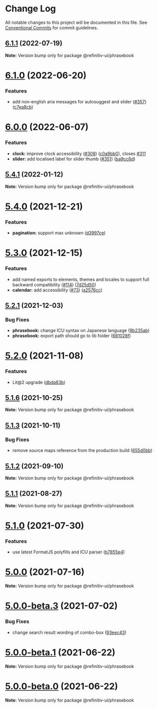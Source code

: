 # Change Log

All notable changes to this project will be documented in this file.
See [Conventional Commits](https://conventionalcommits.org) for commit guidelines.

## [6.1.1](https://github.com/Refinitiv/refinitiv-ui/compare/@refinitiv-ui/phrasebook@6.1.0...@refinitiv-ui/phrasebook@6.1.1) (2022-07-19)

**Note:** Version bump only for package @refinitiv-ui/phrasebook





# [6.1.0](https://github.com/Refinitiv/refinitiv-ui/compare/@refinitiv-ui/phrasebook@6.0.0...@refinitiv-ui/phrasebook@6.1.0) (2022-06-20)


### Features

* add non-english aria messages for autosuggest and slider ([#357](https://github.com/Refinitiv/refinitiv-ui/issues/357)) ([c7ea8cb](https://github.com/Refinitiv/refinitiv-ui/commit/c7ea8cb5de1d7b6ad468b93ffddfbf15559873ba))





# [6.0.0](https://github.com/Refinitiv/refinitiv-ui/compare/@refinitiv-ui/phrasebook@6.0.0-next.2...@refinitiv-ui/phrasebook@6.0.0) (2022-06-07)


### Features

* **clock:** improve clock accessibility ([#308](https://github.com/Refinitiv/refinitiv-ui/issues/308)) ([c0a9bb0](https://github.com/Refinitiv/refinitiv-ui/commit/c0a9bb04c212b6aa4dbce495bec4faebd9080eaf)), closes [#311](https://github.com/Refinitiv/refinitiv-ui/issues/311)
* **slider:** add localised label for slider thumb ([#351](https://github.com/Refinitiv/refinitiv-ui/issues/351)) ([ba9cc8d](https://github.com/Refinitiv/refinitiv-ui/commit/ba9cc8d563444dba35a082a3898dc4e8f9235074))





## [5.4.1](https://github.com/Refinitiv/refinitiv-ui/compare/@refinitiv-ui/phrasebook@5.4.0...@refinitiv-ui/phrasebook@5.4.1) (2022-01-12)

**Note:** Version bump only for package @refinitiv-ui/phrasebook





# [5.4.0](https://github.com/Refinitiv/refinitiv-ui/compare/@refinitiv-ui/phrasebook@5.3.0...@refinitiv-ui/phrasebook@5.4.0) (2021-12-21)


### Features

* **pagination:** support max unknown ([d3997ce](https://github.com/Refinitiv/refinitiv-ui/commit/d3997ce16abb9c01ecc43bcf6a80386b02cd3c12))





# [5.3.0](https://github.com/Refinitiv/refinitiv-ui/compare/@refinitiv-ui/phrasebook@5.2.1...@refinitiv-ui/phrasebook@5.3.0) (2021-12-15)


### Features

* add named exports to elements, themes and locales to support full backward compatibility ([#114](https://github.com/Refinitiv/refinitiv-ui/issues/114)) ([7d25d50](https://github.com/Refinitiv/refinitiv-ui/commit/7d25d50c649308fc5a17d086e9e01467a0dabfb9))
* **calendar:** add accessibility ([#73](https://github.com/Refinitiv/refinitiv-ui/issues/73)) ([a2576cc](https://github.com/Refinitiv/refinitiv-ui/commit/a2576cc8a1f0229bb5988af0c9d0bbf8ce7f765c))





## [5.2.1](https://github.com/Refinitiv/refinitiv-ui/compare/@refinitiv-ui/phrasebook@5.2.0...@refinitiv-ui/phrasebook@5.2.1) (2021-12-03)


### Bug Fixes

* **phrasebook:** change ICU syntax on Japanese language ([9b235ab](https://github.com/Refinitiv/refinitiv-ui/commit/9b235ab61fa0dae5c6ce97b66acee52dfd4028d4))
* **phrasebook:** export path should go to lib folder ([681028f](https://github.com/Refinitiv/refinitiv-ui/commit/681028ff960a831cfa888d0fdea38ddd40de815f))





# [5.2.0](https://github.com/Refinitiv/refinitiv-ui/compare/@refinitiv-ui/phrasebook@5.1.6...@refinitiv-ui/phrasebook@5.2.0) (2021-11-08)


### Features

* Lit@2 upgrade ([dbda63b](https://github.com/Refinitiv/refinitiv-ui/commit/dbda63be97257f891cb1f2c5ff46b638c70e0b15))





## [5.1.6](https://github.com/Refinitiv/refinitiv-ui/compare/@refinitiv-ui/phrasebook@5.1.3...@refinitiv-ui/phrasebook@5.1.6) (2021-10-25)

**Note:** Version bump only for package @refinitiv-ui/phrasebook





## [5.1.3](https://github.com/Refinitiv/refinitiv-ui/compare/@refinitiv-ui/phrasebook@5.1.2...@refinitiv-ui/phrasebook@5.1.3) (2021-10-11)


### Bug Fixes

* remove source maps reference from the production build ([655d0bb](https://github.com/Refinitiv/refinitiv-ui/commit/655d0bb57290e5fe1276bf1a99bd7a0190d7a2f8))





## [5.1.2](https://git.sami.int.thomsonreuters.com/elf/refinitiv-ui/compare/@refinitiv-ui/phrasebook@5.1.1...@refinitiv-ui/phrasebook@5.1.2) (2021-09-10)

**Note:** Version bump only for package @refinitiv-ui/phrasebook





## [5.1.1](https://git.sami.int.thomsonreuters.com/elf/refinitiv-ui/compare/@refinitiv-ui/phrasebook@5.1.0...@refinitiv-ui/phrasebook@5.1.1) (2021-08-27)

**Note:** Version bump only for package @refinitiv-ui/phrasebook





# [5.1.0](https://git.sami.int.thomsonreuters.com/elf/refinitiv-ui/compare/@refinitiv-ui/phrasebook@5.0.0...@refinitiv-ui/phrasebook@5.1.0) (2021-07-30)


### Features

* use latest FormatJS polyfills and ICU parser ([b7855e4](https://git.sami.int.thomsonreuters.com/elf/refinitiv-ui/commits/b7855e409d10d9c8b9f31a34953470549295a8ab))





# [5.0.0](https://git.sami.int.thomsonreuters.com/elf/refinitiv-ui/compare/@refinitiv-ui/phrasebook@5.0.0-beta.3...@refinitiv-ui/phrasebook@5.0.0) (2021-07-16)

**Note:** Version bump only for package @refinitiv-ui/phrasebook





# [5.0.0-beta.3](https://git.sami.int.thomsonreuters.com/elf/refinitiv-ui/compare/@refinitiv-ui/phrasebook@5.0.0-beta.1...@refinitiv-ui/phrasebook@5.0.0-beta.3) (2021-07-02)

### Bug Fixes

- change search result wording of combo-box ([93eec43](https://git.sami.int.thomsonreuters.com/elf/refinitiv-ui/commits/93eec43eeae82e4e2605a774a5411f0d224cd6d7))

# [5.0.0-beta.1](https://git.sami.int.thomsonreuters.com/elf/refinitiv-ui/compare/@refinitiv-ui/phrasebook@5.0.0-beta.0...@refinitiv-ui/phrasebook@5.0.0-beta.1) (2021-06-22)

**Note:** Version bump only for package @refinitiv-ui/phrasebook

# [5.0.0-beta.0](https://git.sami.int.thomsonreuters.com/elf/refinitiv-ui/compare/@refinitiv-ui/phrasebook@5.0.0-alpha.5...@refinitiv-ui/phrasebook@5.0.0-beta.0) (2021-06-22)

**Note:** Version bump only for package @refinitiv-ui/phrasebook
